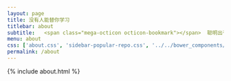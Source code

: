 ```yaml
---
layout: page
title: 没有人能替你学习
titlebar: about
subtitle:   <span class="mega-octicon octicon-bookmark"></span>  聪明出于勤奋，天才在于积累
menu: about
css: ['about.css', 'sidebar-popular-repo.css', '../../bower_components/flag-icon-css/css/flag-icon.min.css']
permalink: /about
---
```


{% include about.html %}
